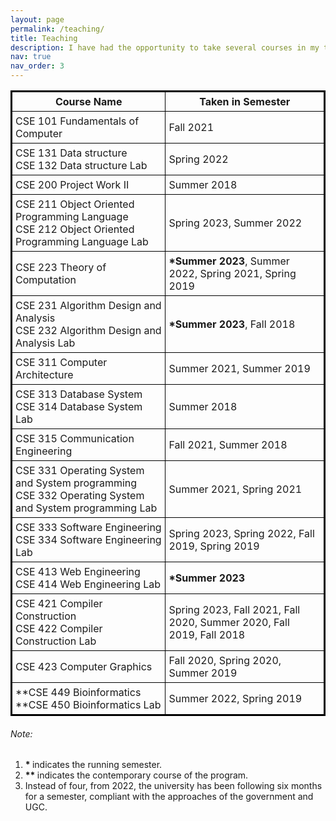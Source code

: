 ```yaml
---
layout: page
permalink: /teaching/
title: Teaching
description: I have had the opportunity to take several courses in my teaching career, which are listed below. I have mostly taken Compiler Construction, Theory of Computation, and Software Engineering in different semesters. However, I have enjoyed every course and endeavour to teach and learn new knowledge to the students.
nav: true
nav_order: 3
---
```

<style>
table {
  border-collapse: collapse;
  border: 2px solid black;
}

th, td {
  padding: 5px;
  border: 1px solid black;
}
</style>

<table style="width:100%">
  <tr>
    <th>Course Name</th>
    <th>Taken in Semester</th>
  </tr>
  <tr>
    <td>CSE 101 Fundamentals of Computer</td>
    <td>Fall 2021</td>
  </tr>
  <tr>
    <td>CSE 131 Data structure <br/>CSE 132 Data structure Lab</td>
    <td>Spring 2022</td>
  </tr>
  <tr>
    <td>CSE 200 Project Work II </td>
    <td>Summer 2018</td>
  </tr>
   <tr>
    <td>CSE 211 Object Oriented Programming Language <br/> CSE 212 Object Oriented Programming Language Lab</td>
    <td>Spring 2023, Summer 2022</td>
  </tr>
   <tr>
    <td>CSE 223 Theory of Computation</td>
    <td><b>*Summer 2023</b>, Summer 2022, Spring 2021, Spring 2019</td>
  </tr>
   <tr>
    <td>CSE 231 Algorithm Design and Analysis <br/> CSE 232 Algorithm Design and Analysis Lab</td>
    <td><b>*Summer 2023</b>, Fall 2018</td>
  </tr>
   <tr>
    <td>CSE 311 Computer Architecture</td>
    <td>Summer 2021, Summer 2019</td>
  </tr>
  <tr>
    <td>CSE 313 Database System <br/>CSE 314 Database System Lab</td>
    <td>Summer 2018</td>
  </tr>
  <tr>
    <td>CSE 315 Communication Engineering</td>
    <td>Fall 2021, Summer 2018</td>
  </tr>
   <tr>
    <td>CSE 331 Operating System and System programming <br/>CSE 332 Operating System and System programming Lab </td>
    <td>Summer 2021, Spring 2021</td>
  </tr>
   <tr>
    <td>CSE 333 Software Engineering <br/> CSE 334 Software Engineering Lab</td>
    <td>Spring 2023, Spring 2022, Fall 2019, Spring 2019</td>
  </tr>
  <tr>
    <td>CSE 413 Web Engineering <br/>CSE 414 Web Engineering Lab</td>
    <td><b>*Summer 2023</b></td>
  </tr>
    <tr>
    <td>CSE 421 Compiler Construction <br/>CSE 422 Compiler Construction Lab</td>
    <td>Spring 2023, Fall 2021, Fall 2020, Summer 2020, Fall 2019, Fall 2018</td>
  </tr>
  <tr>
    <td>CSE 423 Computer Graphics </td>
    <td>Fall 2020, Spring 2020, Summer 2019</td>
  </tr>
   <tr>
    <td>**CSE 449 Bioinformatics <br/>**CSE 450 Bioinformatics Lab</td>
    <td>Summer 2022, Spring 2019</td>
  </tr>
</table>
<h6>Note:</h6>
<ol>
    <li id="footnote-1"><b> * </b> indicates the running semester.</li>
    <li id="footnote-2"><b> ** </b> indicates the contemporary course of the program. </li>
    <li id="footnote-3">Instead of four, from 2022, the university has been following six months for a semester, compliant with the approaches of the government and UGC.</li>
</ol>







